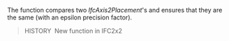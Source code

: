 The function compares two _IfcAxis2Placement_'s and ensures that they are the same (with an epsilon precision factor).

> HISTORY&nbsp; New function in IFC2x2